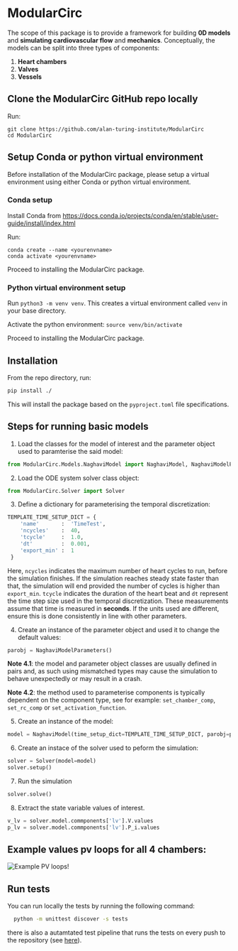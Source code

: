 # ModularCirc

The scope of this package is to provide a framework for building **0D models** and **simulating cardiovascular flow** and **mechanics**. Conceptually, the models can be split into three types of components:
1. **Heart chambers**
2. **Valves**
3. **Vessels**

## Clone the ModularCirc GitHub repo locally

Run:

```
git clone https://github.com/alan-turing-institute/ModularCirc
cd ModularCirc
```

## Setup Conda or python virtual environment

Before installation of the ModularCirc package, please setup a virtual environment using either Conda or python virtual environment.

### Conda setup

Install Conda from https://docs.conda.io/projects/conda/en/stable/user-guide/install/index.html

Run: 

```
conda create --name <yourenvname>
conda activate <yourenvname>
```

Proceed to installing the ModularCirc package.

### Python virtual environment setup

Run `python3 -m venv venv`. This creates a virtual environment called `venv` in your base directory. 

Activate the python environment: `source venv/bin/activate`

Proceed to installing the ModularCirc package.

## Installation

From the repo directory, run:

```bash
pip install ./
```

This will install the package based on the `pyproject.toml` file specifications. 

## Steps for running basic models
1. Load the classes for the model of interest and the parameter object used to paramterise the said model:
```python
from ModularCirc.Models.NaghaviModel import NaghaviModel, NaghaviModelParameters
```

2. Load the ODE system solver class object:
```python
from ModularCirc.Solver import Solver
```

3. Define a dictionary for parameterising the temporal discretization:
```python
TEMPLATE_TIME_SETUP_DICT = {
    'name'       :  'TimeTest',
    'ncycles'    :  40,
    'tcycle'     :  1.0,
    'dt'         :  0.001, 
    'export_min' :  1
 }
```
Here, `ncycles` indicates the maximum number of heart cycles to run, before the simulation finishes.
If the simulation reaches steady state faster than that, the simulation will end provided the number of cycles is higher than `export_min`. 
`tcycle` indicates the duration of the heart beat and `dt` represent the time step size used in the temporal discretization. 
These measurements assume that time is measured in **seconds**. 
If the units used are different, ensure this is done consistently in line with other parameters.

4. Create an instance of the parameter object and used it to change the default values:
```python
parobj = NaghaviModelParameters()
```
**Note 4.1**: the model and parameter object classes are usually defined in pairs and, as such using mismatched types may cause the simulation to behave unexpectedly or may result in a crash.

**Note 4.2**: the method used to parameterise components is typically dependent on the component type, see for example: `set_chamber_comp`, `set_rc_comp` or `set_activation_function`.

5. Create an instance of the model:
```python
model = NaghaviModel(time_setup_dict=TEMPLATE_TIME_SETUP_DICT, parobj=parobj)
```

6. Create an instace of the solver used to peform the simulation:
```python
solver = Solver(model=model)
solver.setup()
```

7. Run the simulation
```python
solver.solve()
```

8. Extract the state variable values of interest.
```python
v_lv = solver.model.commponents['lv'].V.values
p_lv = solver.model.commponents['lv'].P_i.values
```

## Example values pv loops for all 4 chambers:
![Example PV loops!](Figures/PV_loops.png)

## Run tests

You can run locally the tests by running the following command:
```bash
  python -m unittest discover -s tests
```
there is also a autamtated test pipeline that runs the tests on every push to the repository (see [here](.github/workflows/ci.yml)).
